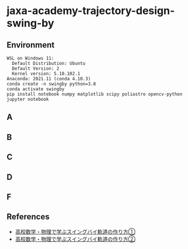 # jaxa-academy-trajectory-design-swing-by

## Environment

```
WSL on Windows 11:
  Default Distribution: Ubuntu
  Default Version: 2
  Kernel version: 5.10.102.1
Anaconda: 2021.11 (conda 4.10.3)
conda create -n swingby python=3.8
conda activate swingby
pip install notebook numpy matplotlib scipy poliastro opencv-python
jupyter notebook
```

## A

## B

## C

## D

## F

## References
- [高校数学・物理で学ぶスイングバイ軌道の作り方①](https://edu.jaxa.jp/contents/english/homework/swingby.html)
- [高校数学・物理で学ぶスイングバイ軌道の作り方②](https://edu.jaxa.jp/contents/english/homework/swingby2.html)
